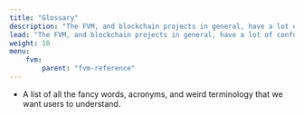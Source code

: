 ```yaml
---
title: "Glossary"
description: "The FVM, and blockchain projects in general, have a lot of confusing phrases and terminology. This page contains concise descriptions of every buzzword, acronym, and project title within the FVM ecosystem."
lead: "The FVM, and blockchain projects in general, have a lot of confusing phrases and terminology. This page contains concise descriptions of every buzzword, acronym, and project title within the FVM ecosystem."
weight: 10
menu:
    fvm:
        parent: "fvm-reference"
---
```


- A list of all the fancy words, acronyms, and weird terminology that we want users to understand.
